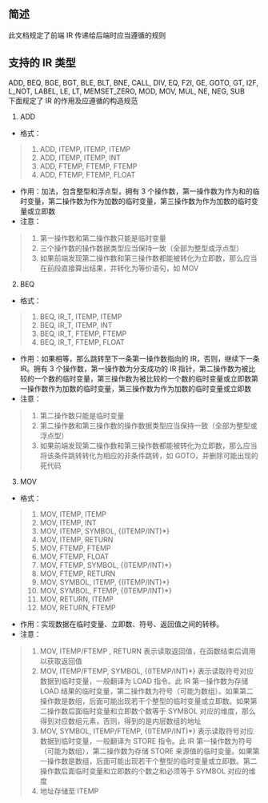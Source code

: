 ## 简述
此文档规定了前端 IR 传递给后端时应当遵循的规则

## 支持的 IR 类型
ADD, BEQ, BGE, BGT, BLE, BLT, BNE, CALL, DIV, EQ, F2I, GE, GOTO, GT, I2F, L_NOT, LABEL, LE, LT, MEMSET_ZERO, MOD, MOV, MUL, NE, NEG, SUB\
下面规定了 IR 的作用及应遵循的构造规范
1. ADD
- 格式：
> 1. ADD, ITEMP, ITEMP, ITEMP
> 2. ADD, ITEMP, ITEMP, INT
> 3. ADD, FTEMP, FTEMP, FTEMP
> 4. ADD, FTEMP, FTEMP, FLOAT
- 作用：加法，包含整型和浮点型，拥有 3 个操作数，第一操作数为作为和的临时变量，第二操作数为作为加数的临时变量，第三操作数为作为加数的临时变量或立即数
- 注意：
> 1. 第一操作数和第二操作数只能是临时变量
> 2. 三个操作数的操作数据类型应当保持一致（全部为整型或浮点型）
> 3. 如果前端发现第二操作数和第三操作数都能被转化为立即数，那么应当在前段直接算出结果，并转化为等价语句，如 MOV
2. BEQ
- 格式：
> 1. BEQ, IR_T, ITEMP, ITEMP
> 2. BEQ, IR_T, ITEMP, INT
> 3. BEQ, IR_T, FTEMP, FTEMP
> 4. BEQ, IR_T, FTEMP, FLOAT
- 作用：如果相等，那么跳转至下一条第一操作数指向的 IR，否则，继续下一条 IR。拥有 3 个操作数，第一操作数为分支成功的 IR 指针，第二操作数为被比较的一个数的临时变量，第三操作数为被比较的一个数的临时变量或立即数第一操作数作为加数的临时变量，第三操作数为作为加数的临时变量或立即数
- 注意：
> 1. 第二操作数只能是临时变量
> 2. 第二操作数和第三操作数的操作数据类型应当保持一致（全部为整型或浮点型）
> 3. 如果前端发现第二操作数和第三操作数都能被转化为立即数，那么应当将该条件跳转转化为相应的非条件跳转，如 GOTO，并删除可能出现的死代码
3. MOV
- 格式：
> 1. MOV, ITEMP, ITEMP
> 2. MOV, ITEMP, INT
> 3. MOV, ITEMP, SYMBOL, {(ITEMP/INT)*}
> 4. MOV, ITEMP, RETURN
> 5. MOV, FTEMP, FTEMP
> 6. MOV, FTEMP, FLOAT
> 7. MOV, FTEMP, SYMBOL, {(ITEMP/INT)*}
> 8. MOV, FTEMP, RETURN
> 9. MOV, SYMBOL, ITEMP, {(ITEMP/INT)*}
> 10. MOV, SYMBOL, FTEMP, {(ITEMP/INT)*}
> 11. MOV, RETURN, ITEMP
> 12. MOV, RETURN, FTEMP
- 作用：实现数据在临时变量、立即数、符号、返回值之间的转移。
- 注意：
> 1. MOV, ITEMP/FTEMP , RETURN 表示读取返回值，在函数结束后调用以获取返回值
> 2. MOV, ITEMP/FTEMP, SYMBOL, {(ITEMP/INT)*} 表示读取符号对应数据到临时变量，一般翻译为 LOAD 指令。此 IR 第一操作数为存储 LOAD 结果的临时变量，第二操作数为符号（可能为数组）。如果第二操作数是数组，后面可能出现若干个整型的临时变量或立即数。如果第二操作数后面临时变量和立即数个数等于 SYMBOL 对应的维度，那么得到对应数组元素，否则，得到的是内层数组的地址
> 3. MOV, SYMBOL, ITEMP/FTEMP, {(ITEMP/INT)*} 表示读取符号对应数据到临时变量，一般翻译为 STORE 指令。此 IR 第一操作数为符号（可能为数组），第二操作数为存储 STORE 来源值的临时变量。如果第一操作数是数组，后面可能出现若干个整型的临时变量或立即数。第二操作数后面临时变量和立即数的个数之和必须等于 SYMBOL 对应的维度
> 4. 地址存储至 ITEMP